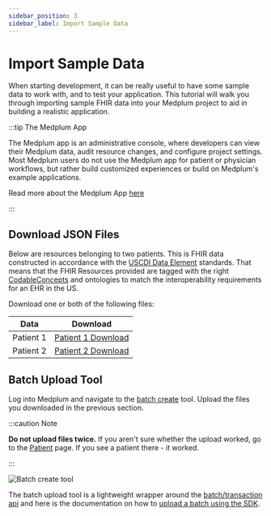 ```yaml
---
sidebar_position: 3
sidebar_label: Import Sample Data
---
```


# Import Sample Data

When starting development, it can be really useful to have some sample data to work with, and to test your application. This tutorial will walk you through importing sample FHIR data into your Medplum project to aid in building a realistic application.

:::tip The Medplum App

The Medplum app is an administrative console, where developers can view their Medplum data, audit resource changes, and configure project settings. Most Medplum users do not use the Medplum app for patient or physician workflows, but rather build customized experiences or build on Medplum's example applications.

Read more about the Medplum App [here](/docs/app)

:::

## Download JSON Files

Below are resources belonging to two patients. This is FHIR data constructed in accordance with the [USCDI Data Element](/docs/fhir-datastore/understanding-uscdi-dataclasses) standards. That means that the FHIR Resources provided are tagged with the right [CodableConcepts](/docs/fhir-basics#codeable-concepts-standarding-data) and ontologies to match the interoperability requirements for an EHR in the US.

Download one or both of the following files:

| Data      | Download                                                                                                    |
| --------- | ----------------------------------------------------------------------------------------------------------- |
| Patient 1 | [Patient 1 Download](https://drive.google.com/file/d/1bEyKSy55k9ZrrDLBj1NkHyL4ou75_eRX/view?usp=sharing)    |
| Patient 2 | [Patient 2 Download](https://drive.google.com/file/d/1Zj3EWeWj7-wP52CAZjSqzwCxZMlx6QZM/view?usp=share_link) |

## Batch Upload Tool

Log into Medplum and navigate to the [batch create](https://app.medplum.com/batch) tool. Upload the files you downloaded in the previous section.

:::caution Note

**Do not upload files twice.** If you aren't sure whether the upload worked, go to the [Patient](https://app.medplum.com/Patient) page. If you see a patient there - it worked.

:::

![Batch create tool](/img/tutorials/batch-create.png)

The batch upload tool is a lightweight wrapper around the [batch/transaction api](https://www.hl7.org/fhir/http.html#transaction) and here is the documentation on how to [upload a batch using the SDK](/docs/sdk/core.medplumclient.executebatch).

